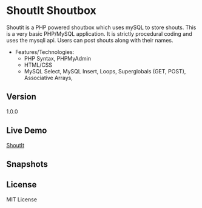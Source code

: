 # ShoutIt Shoutbox

Shoutit is a PHP powered shoutbox which uses mySQL to store shouts. This is a very basic PHP/MySQL application. It is strictly procedural coding and uses the mysqli api. Users can post shouts along with their names.

* Features/Technologies: 
  * PHP Syntax, PHPMyAdmin
  * HTML/CSS
  * MySQL Select, MySQL Insert, Loops, Superglobals (GET, POST), Associative Arrays, 

## Version
1.0.0

## Live Demo
 [ShoutIt](http://jyotsna-singh-com.stackstaging.com/projects/php/ShoutIt/)

## Snapshots
  


## License
MIT License

